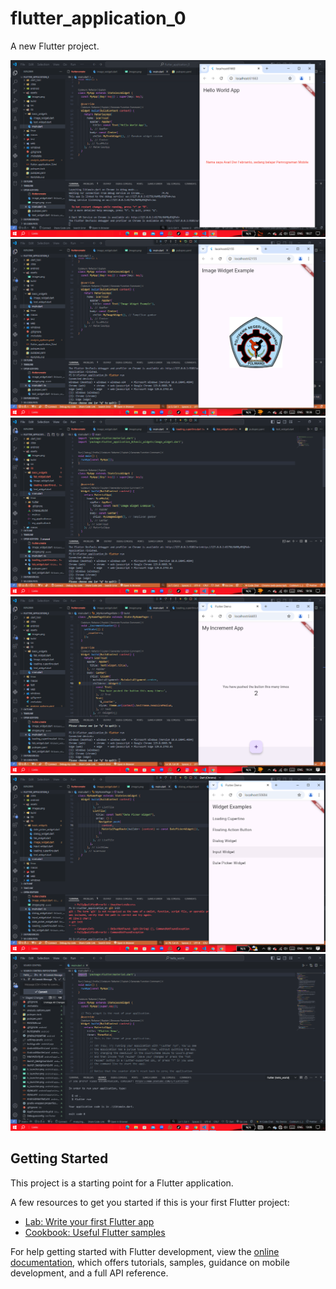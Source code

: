 # flutter_application_0

A new Flutter project.

![Screenshot halo_dunia](assest/images/1.png)
![Screenshot halo_dunia](assest/images/2.png)
![Screenshot halo_dunia](assest/images/3.png)
![Screenshot halo_dunia](assest/images/4.png)
![Screenshot halo_dunia](assest/images/5.png)
![Screenshot halo_dunia](assest/images/6.png)



## Getting Started

This project is a starting point for a Flutter application.

A few resources to get you started if this is your first Flutter project:

- [Lab: Write your first Flutter app](https://docs.flutter.dev/get-started/codelab)
- [Cookbook: Useful Flutter samples](https://docs.flutter.dev/cookbook)

For help getting started with Flutter development, view the
[online documentation](https://docs.flutter.dev/), which offers tutorials,
samples, guidance on mobile development, and a full API reference.

